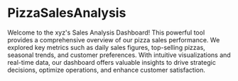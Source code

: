 # PizzaSalesAnalysis
Welcome to the xyz's Sales Analysis Dashboard! This powerful tool provides a comprehensive overview of our pizza sales performance. We explored key metrics such as daily sales figures, top-selling pizzas, seasonal trends, and customer preferences. With intuitive visualizations and real-time data, our dashboard offers valuable insights to drive strategic decisions, optimize operations, and enhance customer satisfaction.
